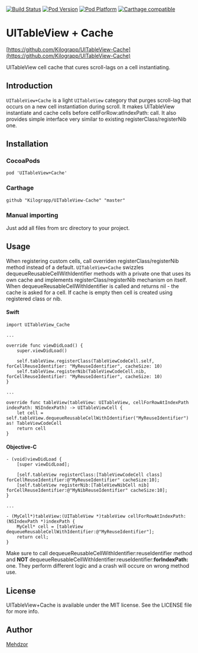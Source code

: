 [![Build Status](https://travis-ci.org/Kilograpp/UITableView-Cache.svg?branch=master)](https://travis-ci.org/Kilograpp/UITableView-Cache)
[![Pod Version](https://img.shields.io/cocoapods/v/UITableView+Cache.svg?style=flat)](http://cocoadocs.org/docsets/UITableView+Cache/)
[![Pod Platform](https://img.shields.io/cocoapods/p/UITableView+Cache.svg?style=flat)](http://cocoadocs.org/docsets/UITableView+Cache/)
[![Carthage compatible](https://img.shields.io/badge/Carthage-compatible-4BC51D.svg?style=flat)](https://github.com/Kilograpp/UITableView-Cache)

# UITableView + Cache
[https://github.com/Kilograpp/UITableView-Cache](https://github.com/Kilograpp/UITableView-Cache)

UITableView cell cache that cures scroll-lags on a cell instantiating. 

## Introduction

`UITableView+Cache` is a light `UITableView` category that purges scroll-lag that occurs on a new cell instantiation during scroll. 
It makes UITableView instantiate and cache cells before cellForRow:atIndexPath: call. It also provides simple interface very similar to existing registerClass/registerNib one. 

## Installation

### CocoaPods

```
pod 'UITableView+Cache'
```

### Carthage

```
github "Kilograpp/UITableView-Cache" "master"
```

### Manual importing

Just add all files from src directory to your project.


## Usage

When registering custom cells, call overriden registerClass/registerNib method instead of a default. `UITableView+Cache` swizzles dequeueReusableCellWithIdentifier methods with a private one that uses its own cache and implements registerClass/registerNib mechanism on itself. 
When dequeueReusableCellWithIdentifier is called and returns nil - the cache is asked for a cell. If cache is empty then cell is created using registered class or nib.

#### Swift
	
	import UITableView_Cache

	...

	override func viewDidLoad() {
		super.viewDidLoad()

		self.tableView.registerClass(TableViewCodeCell.self, forCellReuseIdentifier: "MyReuseIdentifier", cacheSize: 10)
		self.tableView.registerNib(TableViewCodeCell.nib, forCellReuseIdentifier: "MyReuseIdentifier", cacheSize: 10)
	}

	...

	override func tableView(tableView: UITableView, cellForRowAtIndexPath indexPath: NSIndexPath) -> UITableViewCell {
		let cell = self.tableView.dequeueReusableCellWithIdentifier("MyReuseIdentifier") as! TableViewCodeCell
		return cell
	}


#### Objective-C

	- (void)viewDidLoad {
		[super viewDidLoad];

		[self.tableView registerClass:[TableViewCodeCell class] forCellReuseIdentifier:@"MyReuseIdentifier" cacheSize:10];
		[self.tableView registerNib:[TableViewNibCell nib] forCellReuseIdentifier:@"MyNibReuseIdentifier" cacheSize:10];
	}

	...

	- (MyCell*)tableView:(UITableView *)tableView cellForRowAtIndexPath:(NSIndexPath *)indexPath {
		MyCell* cell = [tableView dequeueReusableCellWithIdentifier:@"MyReuseIdentifier"];
		return cell;
	}
	
Make sure to call dequeueReusableCellWithIdentifier:reuseIdentifier method and **NOT** dequeueReusableCellWithIdentifier:reuseIdentifier:**forIndexPath:** one. They perform different logic and a crash will occure on wrong method use. 

## License

UITableView+Cache is available under the MIT license. See the LICENSE file for more info.

## Author

[Mehdzor](https://github.com/mehdzor)
